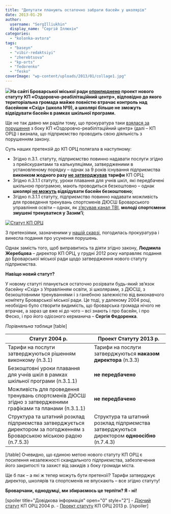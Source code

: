 ```yaml
---
title: "Депутати планують остаточно забрати басейн у школярів"
date: 2013-01-29
author: 
  username: "SergIlliukhin"
  display_name: "Сергій Іллюхін"
categories: 
  - "kolonka-avtora"
tags: 
  - "baseyn"
  - "vibir-redaktsiyi"
  - "zherebtsova"
  - "kp-orts"
  - "fedorenko"
  - "fesko"
coverImage: "wp-content/uploads/2013/01/collage1.jpg"
---
```


**[![](https://mpz.brovary.org/wp-content/uploads/2013/01/collage1.jpg)](https://mpz.brovary.org/wp-content/uploads/2013/01/collage1.jpg)На сайті Броварської міської ради [оприлюднено](http://docs.brovary.org/p6617/25.01.2013) проект нового статуту КП «Оздоровчо-реабілітаційний центр», відповідно до якого територіальна громада майже повністю втрачає контроль над басейном «Схід» (школа №9), а школярі більше не зможуть відвідувати басейн в рамках шкільної програми.**

Ще не так давно ми раділи тому, що прокуратура таки [взялася за порушення](https://mpz.brovary.org/prokuratura-viyavila-porushennya-u-roboti-kp-ozdorovcho-reabilitatsiyniy-tsentr/) з боку КП «Оздоровчо-реабілітаційний центр» (далі – КП ОРЦ) і визнала, що підприємство проводить свою діяльність з порушенням закону.

Суть наших претензій до КП ОРЦ полягала в наступному:

- Згідно п.3.1. статуту, підприємство повинно надавати послуги згідно з прейскурантами та калькуляціями, затвердженими в установленому порядку – однак за 9 років існування підприємства **виконком жодного разу [не затверджував](https://mpz.brovary.org/tarifi-kp-ozdorovcho-reabilitatsiyniy-tsentr-u-vilnomu-plavanni/) тарифи** КП ОРЦ;
- Згідно п.3.1.1 статуту, уроки плавання для учнів шкіл, які передбачені шкільною програмою, мають проводиться безкоштовно – однак **школярі [не можуть](https://lb.ua/news/2011/12/12/127585_imenem_azarova.html) відвідувати басейн безкоштовно**;
- Згідно п.3.1.1 статуту, підприємство повинно надавати можливість для проведення тренувань спортсменів ДЮСШ Броварського управління освіти – однак, як [з’ясував канал ТВІ](https://mpz.brovary.org/yak-telekanal-tvi-znimav-syujet-pro-brovarsky-baseyny/), **молоді спортсмени змушені тренуватися у Зазим’ї**;

[![Статут КП ОРЦ](https://mpz.brovary.org/wp-content/uploads/2013/01/status.jpg)](https://mpz.brovary.org/wp-content/uploads/2013/01/status.jpg)

З претензіями, зазначеними у [нашій скарзі](https://mpz.brovary.org/wp-content/uploads/2013/01/DA0001.jpg), погодилась прокуратура і винесла подання про усунення порушень.

Однак замість того, щоб виправитись та діяти згідно закону, **Людмила Жеребцова** – директор КП ОРЦ, у грудні 2012 року направляє подання до Броварської міської ради щодо затвердження нового статуту підприємства.

**Навіщо новий статут?**

У новому статуті планується остаточно розірвати будь-який зв’язок басейну «Схід» з Управлінням освіти, зі школярами, з ДЮСШ, з безкоштовними тренуваннями і з ганебною залежністю від виконавчого комітету Броварської міської ради. Це тоді, у далекому 2004 році, необхідно було створити видимість, що броварська громада нічого не втрачає, а зараз це вже ні до чого – всі знають і про басейн, і про Феско, і про його одіозного керманича – **Сергія Федоренка**.

_Порівняльна таблиця_ \[table\]

|   **Статут 2004 р.**   |   **Проект Статуту 2013 р.**   |
| --- | --- |
| Тарифи на послуги затверджуються рішенням виконкому (п.3.1) | Тарифи на послуги затверджуються **наказом директора** (п.3.3) |
| Безкоштовні уроки плавання для учнів шкіл в рамках шкільної програми (п.3.1.1) | **не передбачено** |
| Можливість для проведення тренувань спортсменів ДЮСШ згідно з затвердженими графіками та планами (п.3.1.1) | **не передбачено** |
| Структура та штатний розклад підприємства затверджується директором за погодженням з Броварською міською радою (п.7.5.3) | Структура та штатний розклад підприємства затверджуються директором **одноосібно** (п.7.4.3) |

\[/table\] Очевидно, що єдиною метою нового статуту КП ОРЦ є посилення незалежності скандального підприємства, забезпечення його закритості та захист від закидів з боку громади міста.

Ще б пак – а які ж тепер можуть бути претензії? Тарифи затверджує директор, школярів та спортсменів не впускають – все згідно статуту!

**Броварчани, однодумці, ми збираємось це терпіти? Я - ні!**

\[spoiler title="Довідкова інформація" open="0" style="2"\] - [Діючий статут](https://mpz.brovary.org/wp-content/uploads/2012/11/Statut.pdf) КП ОРЦ 2004 р. - [Проект статуту](http://docs.brovary.org/f?u=https%3A%2F%2Fskydrive.live.com%2Fredir%3Fresid%3D72571393D4771099!281%26amp%3Bauthkey%3D!AChK93KWlgXFf0A) КП ОРЦ 2013 р. \[/spoiler\]
